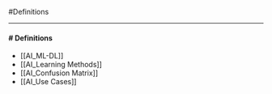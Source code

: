 #Definitions 

---
#### # Definitions

- [[AI_ML-DL]]
- [[AI_Learning Methods]]
- [[AI_Confusion Matrix]]
- [[AI_Use Cases]]